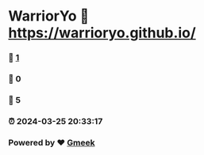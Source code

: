 # WarriorYo :link: https://warrioryo.github.io/ 
### :page_facing_up: [1](https://warrioryo.github.io//tag.html) 
### :speech_balloon: 0 
### :hibiscus: 5 
### :alarm_clock: 2024-03-25 20:33:17 
### Powered by :heart: [Gmeek](https://github.com/Meekdai/Gmeek)
